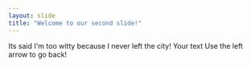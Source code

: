 ```yaml
---
layout: slide
title: "Welcome to our second slide!"
---
```

Its said I'm too witty because I never left the city!
Your text
Use the left arrow to go back!
